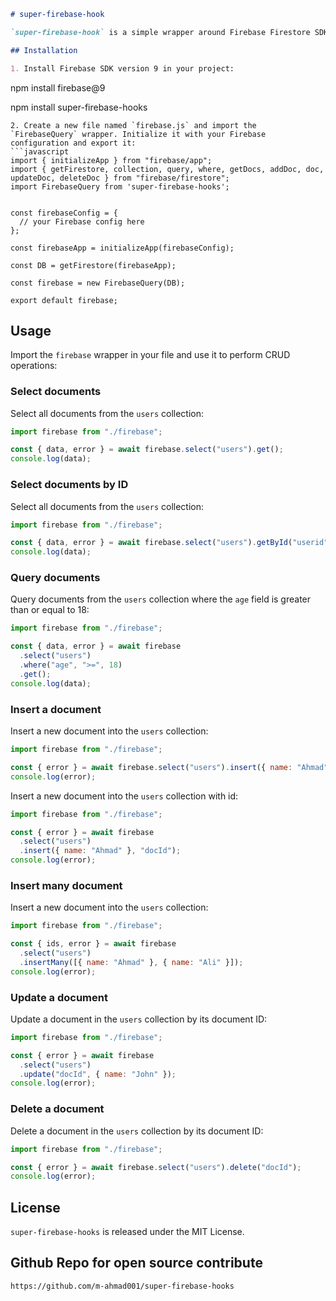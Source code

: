 ```markdown
# super-firebase-hook

`super-firebase-hook` is a simple wrapper around Firebase Firestore SDK version 9 that provides a chainable API for performing CRUD operations.

## Installation

1. Install Firebase SDK version 9 in your project:
```

npm install firebase@9

npm install super-firebase-hooks

````
2. Create a new file named `firebase.js` and import the `FirebaseQuery` wrapper. Initialize it with your Firebase configuration and export it:
```javascript
import { initializeApp } from "firebase/app";
import { getFirestore, collection, query, where, getDocs, addDoc, doc, updateDoc, deleteDoc } from "firebase/firestore";
import FirebaseQuery from 'super-firebase-hooks';


const firebaseConfig = {
  // your Firebase config here
};

const firebaseApp = initializeApp(firebaseConfig);

const DB = getFirestore(firebaseApp);

const firebase = new FirebaseQuery(DB);

export default firebase;
````

## Usage

Import the `firebase` wrapper in your file and use it to perform CRUD operations:

### Select documents

Select all documents from the `users` collection:

```javascript
import firebase from "./firebase";

const { data, error } = await firebase.select("users").get();
console.log(data);
```

### Select documents by ID

Select all documents from the `users` collection:

```javascript
import firebase from "./firebase";

const { data, error } = await firebase.select("users").getById("userid");
console.log(data);
```

### Query documents

Query documents from the `users` collection where the `age` field is greater than or equal to 18:

```javascript
import firebase from "./firebase";

const { data, error } = await firebase
  .select("users")
  .where("age", ">=", 18)
  .get();
console.log(data);
```

### Insert a document

Insert a new document into the `users` collection:

```javascript
import firebase from "./firebase";

const { error } = await firebase.select("users").insert({ name: "Ahmad" });
console.log(error);
```

Insert a new document into the `users` collection with id:

```javascript
import firebase from "./firebase";

const { error } = await firebase
  .select("users")
  .insert({ name: "Ahmad" }, "docId");
console.log(error);
```

### Insert many document

Insert a new document into the `users` collection:

```javascript
import firebase from "./firebase";

const { ids, error } = await firebase
  .select("users")
  .insertMany([{ name: "Ahmad" }, { name: "Ali" }]);
console.log(error);
```

### Update a document

Update a document in the `users` collection by its document ID:

```javascript
import firebase from "./firebase";

const { error } = await firebase
  .select("users")
  .update("docId", { name: "John" });
console.log(error);
```

### Delete a document

Delete a document in the `users` collection by its document ID:

```javascript
import firebase from "./firebase";

const { error } = await firebase.select("users").delete("docId");
console.log(error);
```

## License

`super-firebase-hooks` is released under the MIT License.

## Github Repo for open source contribute

```
https://github.com/m-ahmad001/super-firebase-hooks
```
